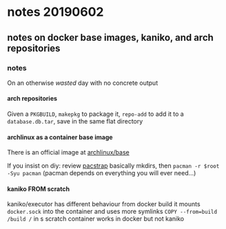 # notes 20190602

## notes on docker base images, kaniko, and arch repositories

### notes

On an otherwise _wasted_ day with no concrete output

#### arch repositories

Given a `PKGBUILD`,
`makepkg` to package it,
`repo-add` to add it to a `database.db.tar`,
save in the same flat directory

#### archlinux as a container base image

There is an official image at [archlinux/base](https://hub.docker.com/r/archlinux/base/)

If you insist on diy: review [pacstrap](https://git.archlinux.org/arch-install-scripts.git/tree/pacstrap.in)
basically mkdirs,
then `pacman -r $root -Syu pacman`
(pacman depends on everything you will ever need...)

#### kaniko FROM scratch

kaniko/executor has different behaviour from docker build
it mounts `docker.sock` into the container and uses more symlinks
`COPY --from=build /build /` in s scratch container works in docker but not kaniko